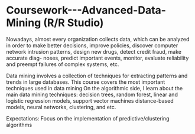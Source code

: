 # Coursework---Advanced-Data-Mining (R/R Studio)

Nowadays, almost every organization collects data, which can be analyzed in order to make better decisions, improve policies, discover computer network intrusion patterns, design new drugs, detect credit fraud, make accurate diag- noses, predict important events, monitor, evaluate reliability and preempt failures of complex systems, etc.

Data mining involves a collection of techniques for extracting patterns and trends in large databases. This course covers the most important techniques used in data mining.On the algorithmic side, I learn about the main data mining techniques: decision trees, random forest, linear and logistic regression models, support vector machines distance-based models, neural networks, clustering, and etc. 

Expectations: Focus on the implementation of predictive/clustering algorithms 

